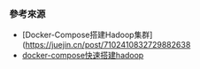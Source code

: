### 參考來源
- [Docker-Compose搭建Hadoop集群](https://juejin.cn/post/7102410832729882638   
- [docker-compose快速搭建hadoop](https://blog.csdn.net/u014320421/article/details/124794820)    

